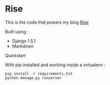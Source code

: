 # Rise

This is the code that powers my blog [Rise](http://madil.in)

Built using :

+ Django 1.5.1
+ Markdown


Quickstart

With pip installed and working inside a virtualenv :

    pip install -r requirements.txt
    python manage.py runserver


